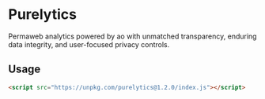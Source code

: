 # Purelytics
Permaweb analytics powered by ao with unmatched transparency, enduring data integrity, and user-focused privacy controls.

## Usage
```html
<script src="https://unpkg.com/purelytics@1.2.0/index.js"></script>
```

